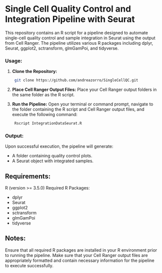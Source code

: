 # Single Cell Quality Control and Integration Pipeline with Seurat
This repository contains an R script for a pipeline designed to automate single-cell quality control and sample integration in Seurat using the output from Cell Ranger. The pipeline utilizes various R packages including dplyr, Seurat, ggplot2, sctransform, glmGamPoi, and tidyverse.

### Usage:
1. **Clone the Repository:**
   ```bash
    git clone https://github.com/andreazorro/SingleCellQC.git
   ```

2. **Place Cell Ranger Output Files:**
   Place your Cell Ranger output folders in the same folder as the R script.

4. **Run the Pipeline:**
   Open your terminal or command prompt, navigate to the folder containing the R script and Cell Ranger output files, and execute the following command:

   ```bash
    Rscript IntegrationDataSeurat.R
   ```

### Output:

Upon successful execution, the pipeline will generate:
  * A folder containing quality control plots.
  * A Seurat object with integrated samples.

## Requirements:
R (version >= 3.5.0)
Required R Packages: 
* dplyr
* Seurat
* ggplot2
* sctransform
* glmGamPoi
* tidyverse

## Notes:
Ensure that all required R packages are installed in your R environment prior to running the pipeline.
Make sure that your Cell Ranger output files are appropriately formatted and contain necessary information for the pipeline to execute successfully.
